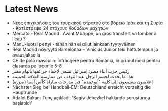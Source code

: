 # Latest News
-  Νέες επιχειρήσεις του τουρκικού στρατού στο βόρειο Ιράκ και τη Συρία - Κατέστρεψε 24 στόχους Κούρδων μαχητών
-  Mercato - Real Madrid : Avant Mbappé, un gros transfert va tomber à l’eau ?
-  ManU-luotsi pettyi - tähän hän ei ollut lainkaan tyytyväinen
-  Real Madrid nöyryytti Barcelonaa - Vinicius Junior teki hattutempun jo avausjaksolla
-  CE de polo masculin: Înfrângere pentru România, în primul meci pentru clasarea pe locurile 5-8
-  رئيس حزب أبناء مصر: إسرائيل تسعى لإخفاء جرائمها باتهام مصر
-  هذا ما يحدث لجسم الرجل عند التوقف عن ممارسة العلاقة الحميمة
-  إعلاميون يستمعون إلى كلمة "أبوعبيدة" في مدرجات مباراة كأس آسيا (صورة)
-  Nächster Sieg bei Handball-EM: Deutschland erreicht vorzeitig die Hauptrunde
-  Adalet Bakanı Tunç açıkladı: 'Sagiv Jehezkel hakkında soruşturma başlatıldı'
